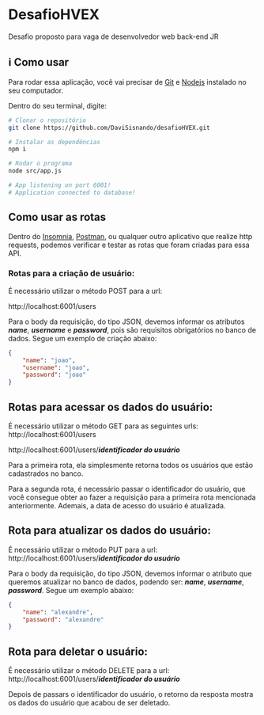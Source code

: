 # DesafioHVEX
Desafio proposto para vaga de desenvolvedor web back-end JR

## ℹ Como usar
Para rodar essa aplicação, você vai precisar de [Git](https://git-scm.com/) e [Nodejs](https://nodejs.org/en/) instalado no seu computador.

Dentro do seu terminal, digite:
``` bash
# Clonar o repositório
git clone https://github.com/DaviSisnando/desafioHVEX.git

# Instalar as dependências
npm i

# Rodar o programa
node src/app.js

# App listening on port 6001!
# Application connected to database!
```

## Como usar as rotas
Dentro do [Insomnia](https://insomnia.rest/), [Postman](https://www.postman.com/), ou qualquer outro aplicativo que realize http requests, podemos verificar e testar as rotas que foram criadas para essa API.

### Rotas para a criação de usuário:
É necessário utilizar o método POST para a url:

http://localhost:6001/users 

Para o body da requisição, do tipo JSON, devemos informar os atributos ***name***, ***username*** e ***password***, pois são requisitos obrigatórios no banco de dados. Segue um exemplo de criação abaixo:
``` json 
{
	"name": "joao",
	"username": "joao",
	"password": "joao"
}
```

## Rotas para acessar os dados do usuário:
É necessário utilizar o método GET para as seguintes urls:
http://localhost:6001/users

http://localhost:6001/users/***identificador do usuário***

Para a primeira rota, ela simplesmente retorna todos os usuários que estão cadastrados no banco.

Para a segunda rota, é necessário passar o identificador do usuário, que você consegue obter ao fazer a requisição para a primeira rota mencionada anteriormente. Ademais, a data de acesso do usuário é atualizada.

## Rota para atualizar os dados do usuário:
É necessário utilizar o método PUT para a url:
http://localhost:6001/users/***identificador do usuário***

Para o body da requisição, do tipo JSON, devemos informar o atributo que queremos atualizar no banco de dados, podendo ser: ***name***, ***username***, ***password***. Segue um exemplo abaixo:
``` json
{
	"name": "alexandre",
	"password": "alexandre"
}
```

## Rota para deletar o usuário:
É necessário utilizar o método DELETE para a url:
http://localhost:6001/users/***identificador do usuário***

Depois de passars o identificador do usuário, o retorno da resposta mostra os dados do usuário que acabou de ser deletado.